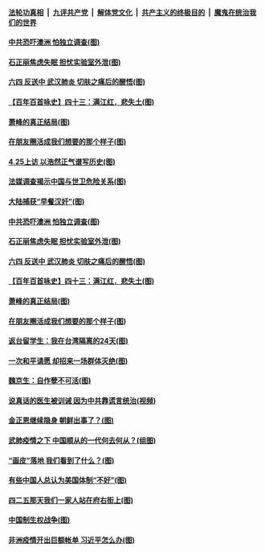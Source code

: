 ####  [法轮功真相](../../../../basic/blob/master/README.md?t=04281431) &nbsp;|&nbsp; [九评共产党](../../../../9ping.md/blob/master/README.md?t=04281431) &nbsp;|&nbsp; [解体党文化](../../../../jtdwh.md/blob/master/README.md?t=04281431)  &nbsp;|&nbsp; [共产主义的终极目的](../../../../gczydzjmd.md/blob/master/README.md?t=04281431) &nbsp;|&nbsp; [魔鬼在统治我们的世界](../../../../mgztzwmdsj.md/blob/master/README.md?t=04281431) 

#### [中共恐吓澳洲 怕独立调查(图)](../pages/p4/931386.md?t=04281431) 

#### [石正丽焦虑失眠 担忧实验室外泄(图)](../pages/p4/931384.md?t=04281431) 

#### [六四 反送中 武汉肺炎 切肤之痛后的醒悟(图)](../pages/p4/931236.md?t=04281431) 

#### [【百年百首咏史】四十三：满江红．悲失土(图)](../pages/p4/931368.md?t=04281431) 

#### [萧峰的真正结局(图)](../pages/p4/931251.md?t=04281431) 

#### [在朋友圈活成我们想要的那个样子(图)](../pages/p4/931250.md?t=04281431) 

#### [4.25上访 以浩然正气谱写历史(图)](../pages/p4/931408.md?t=04281431) 

#### [法媒调查揭示中国与世卫危险关系(图)](../pages/p4/931401.md?t=04281431) 

#### [大陆捕获“早餐汉奸”(图)](../pages/p4/931396.md?t=04281431) 

#### [中共恐吓澳洲 怕独立调查(图)](../pages/p4/931386.md?t=04281431) 

#### [石正丽焦虑失眠 担忧实验室外泄(图)](../pages/p4/931384.md?t=04281431) 

#### [六四 反送中 武汉肺炎 切肤之痛后的醒悟(图)](../pages/p4/931236.md?t=04281431) 

#### [【百年百首咏史】四十三：满江红．悲失土(图)](../pages/p4/931368.md?t=04281431) 

#### [萧峰的真正结局(图)](../pages/p4/931251.md?t=04281431) 

#### [在朋友圈活成我们想要的那个样子(图)](../pages/p4/931250.md?t=04281431) 

#### [返台留学生：我在台湾隔离的24天(图)](../pages/p4/931243.md?t=04281431) 

#### [一次和平请愿 却招来一场群体灭绝(图)](../pages/p4/931017.md?t=04281431) 

#### [魏京生：自作孽不可活(图)](../pages/p4/931241.md?t=04281431) 

#### [说真话的医生被训诫 因为中共靠谎言统治(视频)](../pages/p4/931235.md?t=04281431) 

#### [金正恩继续隐身 朝鲜出事了？(图)](../pages/p4/931244.md?t=04281431) 

#### [武肺疫情之下 中国顺从的一代何去何从？(组图)](../pages/p4/931140.md?t=04281431) 

#### [“画皮”落地 我们看到了什么？(图)](../pages/p4/931122.md?t=04281431) 

#### [有些中国人总认为美国体制“不好”(图)](../pages/p4/931124.md?t=04281431) 

#### [四二五那天我们一家人站在府右街上(图)](../pages/p4/931016.md?t=04281431) 

#### [中国制生权战争(图)](../pages/p4/931117.md?t=04281431) 

#### [非洲疫情开出巨额帐单 习近平怎么办(图)](../pages/p4/931086.md?t=04281431) 

